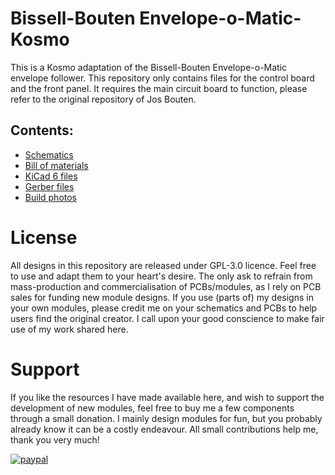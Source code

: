 # Bissell-Bouten Envelope-o-Matic-Kosmo

 This is a Kosmo adaptation of the Bissell-Bouten Envelope-o-Matic envelope follower. This repository only contains files for the control board and the front panel. It requires the main circuit board to function, please refer to the original repository of Jos Bouten.

 ## Contents:
 - [Schematics](schematic/Bissell-Bouten_Envelope-o-Matic_schematic.pdf)
 - [Bill of materials](https://htmlpreview.github.io/?https://github.com/TimMJN/Bissell-Bouten-Envelope-o-Matic-Kosmo/blob/main/schematic/Bissell-Bouten_Envelope-o-Matic_BOM.html)
 - [KiCad 6 files](KiCad/)
 - [Gerber files](gerber/)
 - [Build photos](build_photos/)

 # License
 All designs in this repository are released under GPL-3.0 licence. Feel free to use and adapt them to your heart's desire. The only ask to refrain from mass-production and commercialisation of PCBs/modules, as I rely on PCB sales for funding new module designs. If you use (parts of) my designs in your own modules, please credit me on your schematics and PCBs to help users find the original creator. I call upon your good conscience to make fair use of my work shared here.

 # Support
 If you like the resources I have made available here, and wish to support the development of new modules, feel free to buy me a few components through a small donation. I mainly design modules for fun, but you probably already know it can be a costly endeavour. All small contributions help me, thank you very much!

 [![paypal](https://www.paypalobjects.com/en_US/i/btn/btn_donateCC_LG.gif)](https://www.paypal.com/donate?hosted_button_id=FZJELWSAH4UKU)
